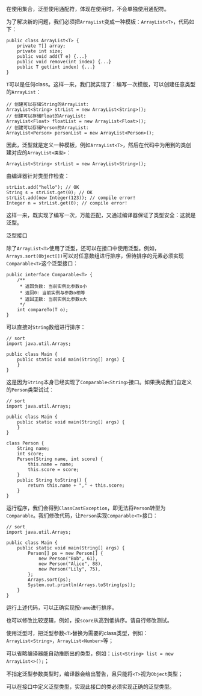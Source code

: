 在使用集合，泛型使用通配符，体现在使用时，不会单独使用通配符。

为了解决新的问题，我们必须把`ArrayList`变成一种模板：`ArrayList<T>`，代码如下：

```
public class ArrayList<T> {
    private T[] array;
    private int size;
    public void add(T e) {...}
    public void remove(int index) {...}
    public T get(int index) {...}
}
```

`T`可以是任何class。这样一来，我们就实现了：编写一次模版，可以创建任意类型的`ArrayList`：

```
// 创建可以存储String的ArrayList:
ArrayList<String> strList = new ArrayList<String>();
// 创建可以存储Float的ArrayList:
ArrayList<Float> floatList = new ArrayList<Float>();
// 创建可以存储Person的ArrayList:
ArrayList<Person> personList = new ArrayList<Person>();
```

因此，泛型就是定义一种模板，例如`ArrayList<T>`，然后在代码中为用到的类创建对应的`ArrayList<类型>`：

```
ArrayList<String> strList = new ArrayList<String>();
```

由编译器针对类型作检查：

```
strList.add("hello"); // OK
String s = strList.get(0); // OK
strList.add(new Integer(123)); // compile error!
Integer n = strList.get(0); // compile error!
```

这样一来，既实现了编写一次，万能匹配，又通过编译器保证了类型安全：这就是泛型。

泛型接口

除了`ArrayList<T>`使用了泛型，还可以在接口中使用泛型。例如，`Arrays.sort(Object[])`可以对任意数组进行排序，但待排序的元素必须实现`Comparable<T>`这个泛型接口：

```
public interface Comparable<T> {
    /**
     * 返回负数: 当前实例比参数o小
     * 返回0: 当前实例与参数o相等
     * 返回正数: 当前实例比参数o大
     */
    int compareTo(T o);
}
```

可以直接对`String`数组进行排序：

```
// sort
import java.util.Arrays;

public class Main {
    public static void main(String[] args) {
    }
}
```

这是因为`String`本身已经实现了`Comparable<String>`接口。如果换成我们自定义的`Person`类型试试：

```
// sort
import java.util.Arrays;

public class Main {
    public static void main(String[] args) {
    }
}

class Person {
    String name;
    int score;
    Person(String name, int score) {
        this.name = name;
        this.score = score;
    }
    public String toString() {
        return this.name + "," + this.score;
    }
}
```

运行程序，我们会得到`ClassCastException`，即无法将`Person`转型为`Comparable`。我们修改代码，让`Person`实现`Comparable<T>`接口：

```
// sort
import java.util.Arrays;

public class Main {
    public static void main(String[] args) {
        Person[] ps = new Person[] {
            new Person("Bob", 61),
            new Person("Alice", 88),
            new Person("Lily", 75),
        };
        Arrays.sort(ps);
        System.out.println(Arrays.toString(ps));
    }
}
```

运行上述代码，可以正确实现按`name`进行排序。

也可以修改比较逻辑，例如，按`score`从高到低排序。请自行修改测试。



使用泛型时，把泛型参数`<T>`替换为需要的class类型，例如：`ArrayList<String>`，`ArrayList<Number>`等；

可以省略编译器能自动推断出的类型，例如：`List<String> list = new ArrayList<>();`；

不指定泛型参数类型时，编译器会给出警告，且只能将`<T>`视为`Object`类型；

可以在接口中定义泛型类型，实现此接口的类必须实现正确的泛型类型。